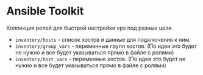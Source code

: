 # Ansible Toolkit

Коллекция ролей для быстрой настройки vps под разные цели.


* `inventory/hosts` - список хостов и данные для подключения к ним.
* `inventory/group_vars` - переменные групп хостов. (По идеи это будет не нужно и все будет указываться прямо в файле с ролями)
* `inventory/host_vars` - переменные хостов. (По идеи это будет не нужно и все будет указываться прямо в файле с ролями)